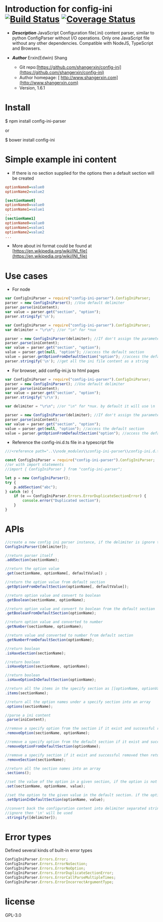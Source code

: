 # Introduction for config-ini [![Build Status](https://travis-ci.com/shangerxin/config-ini.svg?branch=master)](https://travis-ci.com/shangerxin/config-ini) [![Coverage Status](https://coveralls.io/repos/github/shangerxin/config-ini/badge.svg?branch=master)](https://coveralls.io/github/shangerxin/config-ini?branch=master) 

-   ***Description***
    JavaScript Configuration file(.ini) content parser, similar to python ConfigParser without I/O operations. Only one JavaScript file without any other dependencies. Compatible with NodeJS, TypeScript and Browsers.

-   ***Author*** Erxin(Edwin) Shang
    -   Git repo:[https://github.com/shangerxin/config-ini](https://github.com/shangerxin/config-ini)
    -   Author homepage: [ http://www.shangerxin.com](http://www.shangerxin.com)
    -   Version, 1.6.1

# Install

\$ npm install config-ini-parser

or

\$ bower install config-ini

# Simple example ini content

-   If there is no section supplied for the options then a default section will be created

```ini
optionName0=value0
optionName2=value2

[sectionName0]
optionName0=value0
optionName1=value1
...
[sectionName1]
optionName0=value0
optionName1=value1
optionName2=value2
...
```

-   More about ini format could be found at [https://en.wikipedia.org/wiki/INI_file](https://en.wikipedia.org/wiki/INI_file)

# Use cases

-   For node

```js
var ConfigIniParser = require("config-ini-parser").ConfigIniParser;
parser = new ConfigIniParser(); //Use default delimiter
parser.parse(iniContent);
var value = parser.get("section", "option");
parser.stringify('\n');
```

```js
var ConfigIniParser = require("config-ini-parser").ConfigIniParser;
var delimiter = "\r\n"; //or "\n" for *nux

parser = new ConfigIniParser(delimiter); //If don't assign the parameter delimiter then the default value \n will be used
parser.parse(iniContent);
var value = parser.get("section", "option");
value = parser.get(null, "option"); //access the default section
value = parser.getOptionFromDefaultSection("option"); //access the default section
parser.stringify('\n'); //get all the ini file content as a string
```

-   For browser, add config-ini.js to html pages

```js
var ConfigIniParser = require("config-ini-parser").ConfigIniParser;
parser = new ConfigIniParser(); //Use default delimiter
parser.parse(iniContent);
var value = parser.get("section", "option");
parser.stringify('\r\n');
```

```js
var delimiter = "\r\n"; //or "\n" for *nux. by default it will use \n

parser = new ConfigIniParser(delimiter); //If don't assign the parameter delimiter then the default value \n will be used
parser.parse(iniContent);
var value = parser.get("section", "option");
value = parser.get(null, "option"); //access the default section
value = parser.getOptionFromDefaultSection("option"); //access the default section
```

-   Reference the config-ini.d.ts file in a typescript file

```ts
///<reference path="..\\node_modules\\config-ini-parser\\config-ini.d.ts"/>

const ConfigIniParser = require("config-ini-parser").ConfigIniParser;
//or with import statements
//import { ConfigIniParser } from "config-ini-parser";

let p = new ConfigIniParser();
try {
    p.addSection("abc");
} catch (e) {
    if (e == ConfigIniParser.Errors.ErrorDuplicateSectionError) {
        console.error("Duplicated section");
    }
}
```

# APIs

```js
//create a new config ini parser instance, if the delimiter is ignore then '\n' will be used
ConfigIniParser([delimiter]);

//return parser itself
.addSection(sectionName);

//return the option value
.get(sectionName, optionName[, defaultValue]) ;

//return the option value from default section
.getOptionFromDefaultSection(optionName[, defaultValue]);

//return option value and convert to boolean
.getBoolean(sectionName, optionName);

//return option value and convert to boolean from the default section
.getBooleanFromDefaultSection(optionName);

//return option value and converted to number
.getNumber(sectionName, optionName);

//return value and converted to number from default section
.getNumberFromDefaultSection(optionName);

//return boolean
.isHaveSection(sectionName);

//return boolean
.isHaveOption(sectionName, optionName);

//return boolean
.isHaveOptionInDefaultSection(optionName);

//return all the items in the specify section as [[optionName, optionValue]]
.items(sectionName);

//return all the option names under a specify section into an array
.options(sectionName);

//parse a ini content
.parse(iniContent);

//remove a specify option from the section if it exist and successful removed then return true, if not exist then return false
.removeOption(sectionName, optionName);

//remove a specify option from the default section if it exist and successful removed then return true, if not exist then return false
.removeOptionFromDefaultSection(optionName);

//remove a specify section if it exist and successful removed then return true, if not exist then return false
.removeSection(sectionName);

//return all the section names into an array
.sections();

//set the value of the option in a given section, if the option is not exist then it will be added, if the section is not exist then exception will be raise
.set(sectionName, optionName, value);

//set the option to the given value in the default section. if the option is not exit then it will be added.
.setOptionInDefaultSection(optionName, value);

//convert back the configuration content into delimiter separated string, if delimiter is
//ignore then '\n' will be used
.stringify([delimiter]);
```

# Error types
Defined several kinds of built-in error types
```js
ConfigIniParser.Errors.Error;
ConfigIniParser.Errors.ErrorNoSection;
ConfigIniParser.Errors.ErrorNoOption;
ConfigIniParser.Errors.ErrorDuplicateSectionError;
ConfigIniParser.Errors.ErrorCallParseMultipleTimes;
ConfigIniParser.Errors.ErrorIncorrectArgumentType;
```

# license

GPL-3.0
